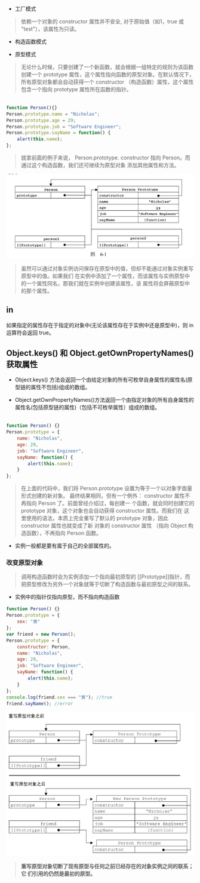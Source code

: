 - 工厂模式

> 依赖一个对象的 constructor 属性并不安全, 对于原始值（如1，true 或 "test"），该属性为只读。

- 构造函数模式

- 原型模式

> 无论什么时候，只要创建了一个新函数，就会根据一组特定的规则为该函数创建一个 prototype
属性，这个属性指向函数的原型对象。在默认情况下，所有原型对象都会自动获得一个 constructor
（构造函数）属性，这个属性包含一个指向 prototype 属性所在函数的指针。

``` javascript

function Person(){}
Person.prototype.name = "Nicholas";
Person.prototype.age = 29;
Person.prototype.job = "Software Engineer";
Person.prototype.sayName = function() {
    alert(this.name);
};

```
> 就拿前面的例子来说，
Person.prototype. constructor 指向 Person。而通过这个构造函数，我们还可继续为原型对象
添加其他属性和方法。

<p align="center">
  <img alt="原型指针" src="prototype.png">
</p>

> 虽然可以通过对象实例访问保存在原型中的值，但却不能通过对象实例重写原型中的值。如果我们
在实例中添加了一个属性，而该属性与实例原型中的一个属性同名，那我们就在实例中创建该属性，该
属性将会屏蔽原型中的那个属性。

## in

如果指定的属性存在于指定的对象中(无论该属性存在于实例中还是原型中)，则 in 运算符会返回 true。

## Object.keys() 和 Object.getOwnPropertyNames() 获取属性

- Object.keys() 方法会返回一个由给定对象的所有可枚举自身属性的属性名(原型链的属性不包括)组成的数组。

- Object.getOwnPropertyNames()方法返回一个由指定对象的所有自身属性的属性名(包括原型链的属性)（包括不可枚举属性）组成的数组。

``` JavaScript

function Person() {}
Person.prototype = {
    name: "Nicholas",
    age: 29,
    job: "Software Engineer",
    sayName: function() {
        alert(this.name);
    }
};

```

> 在上面的代码中，我们将 Person.prototype 设置为等于一个以对象字面量形式创建的新对象。
最终结果相同，但有一个例外： constructor 属性不再指向 Person 了。前面曾经介绍过，每创建一
个函数，就会同时创建它的 prototype 对象，这个对象也会自动获得 constructor 属性。而我们在
这里使用的语法，本质上完全重写了默认的 prototype 对象，因此 constructor 属性也就变成了新
对象的 constructor 属性 （指向 Object 构造函数），不再指向 Person 函数。

- 实例一般都是要有属于自己的全部属性的。

### 改变原型对象

>调用构造函数时会为实例添加一个指向最初原型的
[[Prototype]]指针，而把原型修改为另外一个对象就等于切断了构造函数与最初原型之间的联系。

- 实例中的指针仅指向原型，而不指向构造函数

``` javascript
function Person() {}
Person.prototype = {
    sex: "男"
};
var friend = new Person();
Person.prototype = {
    constructor: Person,
    name: "Nicholas",
    age: 29,
    job: "Software Engineer",
    sayName: function() {
        alert(this.name);
    }
};
console.log(friend.sex === "男"); //true
friend.sayName(); //error
```
<p align="center">
  <img alt="原型指针" src="prototypeNew.png">
</p>

> **重写原型对象切断了现有原型与任何之前已经存在的对象实例之间的联系；它
们引用的仍然是最初的原型。**